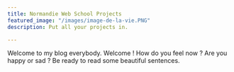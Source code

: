 ```yaml
---
title: Normandie Web School Projects
featured_image: "/images/image-de-la-vie.PNG"
description: Put all your projects in.

---
```

Welcome to my blog everybody. Welcome ! How do you feel now ? Are you happy or sad ? Be ready to read some beautiful sentences. 